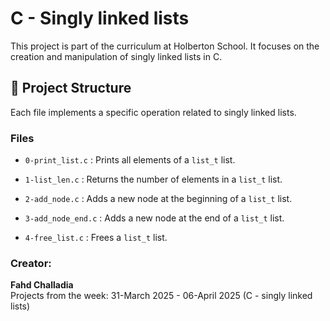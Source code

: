 # C - Singly linked lists

This project is part of the curriculum at Holberton School. It focuses on the creation and manipulation of singly linked lists in C.

## 📁 Project Structure

Each file implements a specific operation related to singly linked lists.

### Files 

- `0-print_list.c` :
  Prints all elements of a `list_t` list.

- `1-list_len.c` :
  Returns the number of elements in a `list_t` list.

- `2-add_node.c` :
  Adds a new node at the beginning of a `list_t` list.

- `3-add_node_end.c` :
  Adds a new node at the end of a `list_t` list.

- `4-free_list.c` : 
  Frees a `list_t` list.

### Creator:

**Fahd Challadia**  
Projects from the week: 31-March 2025 - 06-April 2025 (C - singly linked lists)